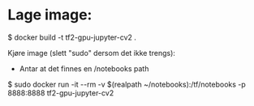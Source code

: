 Lage image:
==

$ docker build -t tf2-gpu-jupyter-cv2 .

Kjøre image (slett "sudo" dersom det ikke trengs):

- Antar at det finnes en /notebooks path

$ sudo docker run -it --rm -v $(realpath ~/notebooks):/tf/notebooks -p 8888:8888 tf2-gpu-jupyter-cv2
